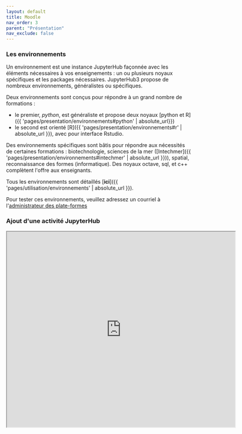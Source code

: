 ```yaml
---
layout: default
title: Moodle
nav_order: 3
parent: "Présentation"
nav_exclude: false
---
```


### Les environnements

Un environnement est une instance JupyterHub façonnée avec les éléments
nécessaires à vos enseignements : un ou plusieurs noyaux spécifiques et les
packages nécessaires. JupyterHub3 propose de nombreux environnements,
généralistes ou spécifiques.

Deux environnements sont conçus pour répondre à un grand nombre de formations : 
- le premier, *python*, est généraliste et propose deux noyaux [python et R]({{
'pages/presentation/environnements#python' | absolute_url}})
- le second est orienté [R]({{ 'pages/presentation/environnements#r' | absolute_url }}), avec pour
interface Rstudio. 

Des environnements spécifiques sont bâtis pour répondre aux nécessités de
certaines formations : biotechnologie, sciences de la mer ([Intechmer]({{
'pages/presentation/environnements#intechmer' | absolute_url }})), spatial,
reconnaissance des formes (informatique). Des noyaux octave, sql, et c++
complètent l'offre aux enseignants.

Tous les environnements sont détaillés [**ici**]({{ 'pages/utilisation/environnements' | absolute_url }}).

Pour tester ces environnements, veuillez adressez un courriel à <br/>
l'[administrateur des plate-formes][rafik]<br/>

[rafik]: mailto:rafik.abdesselam@cnam.fr?subject=[JupyterHub]


### Ajout d'une activité JupyterHub

<iframe width="620" height="530" src="https://mediaserver.cnam.fr/permalink/v12618e559fcdonzzxq7/iframe/" allowfullscreen="allowfullscreen" allow="autoplay"></iframe>

